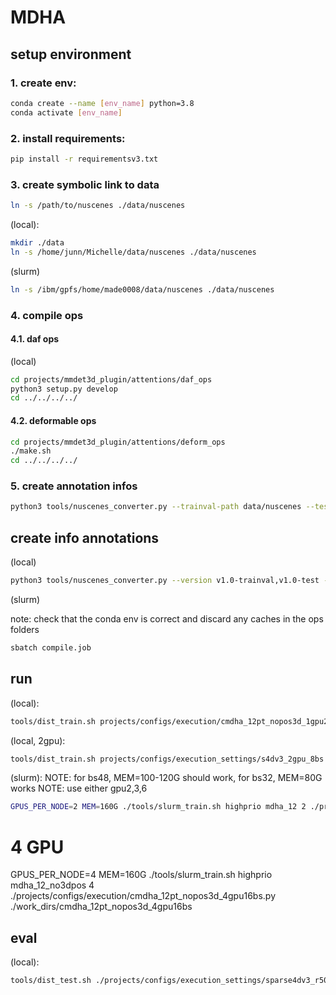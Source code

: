 # MDHA

## setup environment

### 1. create env:
```bash
conda create --name [env_name] python=3.8
conda activate [env_name]
```

### 2. install requirements:

```bash
pip install -r requirementsv3.txt
```

### 3. create symbolic link to data

```bash
ln -s /path/to/nuscenes ./data/nuscenes
```

(local):
```bash
mkdir ./data
ln -s /home/junn/Michelle/data/nuscenes ./data/nuscenes
```

(slurm)
```bash
ln -s /ibm/gpfs/home/made0008/data/nuscenes ./data/nuscenes
```

### 4. compile ops

#### 4.1. daf ops
(local)
```bash
cd projects/mmdet3d_plugin/attentions/daf_ops
python3 setup.py develop
cd ../../../../
```

#### 4.2. deformable ops
```bash
cd projects/mmdet3d_plugin/attentions/deform_ops
./make.sh
cd ../../../../
```

### 5. create annotation infos
```bash
python3 tools/nuscenes_converter.py --trainval-path data/nuscenes --test-path data/nuscenes/test --info_out_path data/nuscenes/anno --version v1.0-trainval,v1.0-test
```


## create info annotations
(local)
```bash
python3 tools/nuscenes_converter.py --version v1.0-trainval,v1.0-test --trainval-path data/nuscenes --test-path data/nuscenes/test --info_out_path ./data/nuscenes/anno
```

(slurm)

note: check that the conda env is correct and discard any caches in the ops folders
```bash
sbatch compile.job
```

## run
(local):
```bash
tools/dist_train.sh projects/configs/execution/cmdha_12pt_nopos3d_1gpu2bs.py 1 --work-dir work_dirs/cmdha_12pt_nopos3d_1gpu2bs
```

(local, 2gpu):
```bash
tools/dist_train.sh projects/configs/execution_settings/s4dv3_2gpu_8bs.py 2 --work-dir work_dirs/test
```

(slurm):
NOTE: for bs48, MEM=100-120G should work, for bs32, MEM=80G works
NOTE: use either gpu2,3,6
```bash
GPUS_PER_NODE=2 MEM=160G ./tools/slurm_train.sh highprio mdha_12 2 ./projects/configs/execution/cmdha_12pt_nopos3d_4gpu16bs.py ./work_dirs/cmdha_12pt_nopos3d_4gpu16bs
```

# 4 GPU
GPUS_PER_NODE=4 MEM=160G ./tools/slurm_train.sh highprio mdha_12_no3dpos 4 ./projects/configs/execution/cmdha_12pt_nopos3d_4gpu16bs.py ./work_dirs/cmdha_12pt_nopos3d_4gpu16bs

## eval
(local):
```bash
tools/dist_test.sh ./projects/configs/execution_settings/sparse4dv3_r50_1gpu8bs.py work_dirs/test/latest.pth 1 --eval bbox
```